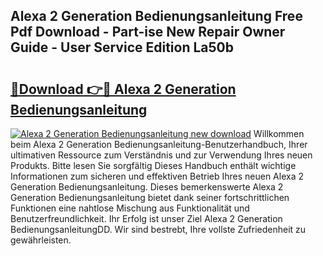 ## Alexa 2 Generation Bedienungsanleitung Free Pdf Download - Part-ise New Repair Owner Guide - User Service Edition La50b

# <h2><a href="http://df34iyk.blite.top/?on=Alexa+2+Generation+Bedienungsanleitung">🔗Download 👉🔴 Alexa 2 Generation Bedienungsanleitung</a></h2>

[![Alexa 2 Generation Bedienungsanleitung new download](https://i.imgur.com/lujVjoI.png)](http://df34iyk.blite.top/?on=Alexa+2+Generation+Bedienungsanleitung)
Willkommen beim Alexa 2 Generation Bedienungsanleitung-Benutzerhandbuch, Ihrer ultimativen Ressource zum Verständnis und zur Verwendung Ihres neuen Produkts. Bitte lesen Sie sorgfältig Dieses Handbuch enthält wichtige Informationen zum sicheren und effektiven Betrieb Ihres neuen Alexa 2 Generation Bedienungsanleitung. Dieses bemerkenswerte Alexa 2 Generation Bedienungsanleitung bietet dank seiner fortschrittlichen Funktionen eine nahtlose Mischung aus Funktionalität und Benutzerfreundlichkeit. Ihr Erfolg ist unser Ziel Alexa 2 Generation BedienungsanleitungDD. Wir sind bestrebt, Ihre vollste Zufriedenheit zu gewährleisten.
